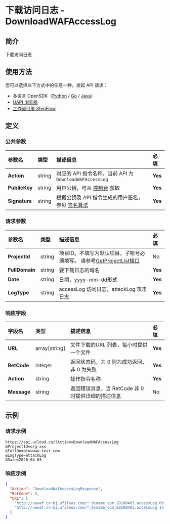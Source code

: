 # 下载访问日志 - DownloadWAFAccessLog

## 简介

下载访问日志





## 使用方法

您可以选择以下方式中的任意一种，发起 API 请求：
- 多语言 OpenSDK（[Python](https://github.com/ucloud/ucloud-sdk-python3) / [Go](https://github.com/ucloud/ucloud-sdk-go) / [Java](https://github.com/ucloud/ucloud-sdk-java)）
- [UAPI 浏览器](https://console.ucloud.cn/uapi/detail?id=DownloadWAFAccessLog)
- [工作流引擎 StepFlow](https://console.ucloud.cn/stepflow/manage/)

## 定义

### 公共参数

| 参数名 | 类型 | 描述信息 | 必填 |
|:---|:---|:---|:---|
| **Action**     | string  | 对应的 API 指令名称，当前 API 为 `DownloadWAFAccessLog`                        | **Yes** |
| **PublicKey**  | string  | 用户公钥，可从 [控制台](https://console.ucloud.cn/uapi/apikey) 获取                                             | **Yes** |
| **Signature**  | string  | 根据公钥及 API 指令生成的用户签名，参见 [签名算法](api/summary/signature.md)  | **Yes** |

### 请求参数

| 参数名 | 类型 | 描述信息 | 必填 |
|:---|:---|:---|:---|
| **ProjectId** | string | 项目ID。不填写为默认项目，子帐号必须填写。 请参考[GetProjectList接口](api/summary/get_project_list) |No|
| **FullDomain** | string | 要下载日志的域名 |**Yes**|
| **Date** | string | 日期，yyyy-mm-dd形式 |**Yes**|
| **LogType** | string | accessLog 访问日志，attackLog 攻击日志 |**Yes**|

### 响应字段

| 字段名 | 类型 | 描述信息 | 必填 |
|:---|:---|:---|:---|
| **URL** | array[string] | 文件下载的URL 列表，每小时提供一个文件 |**Yes**|
| **RetCode** | integer | 返回状态码，为 0 则为成功返回，非 0 为失败 |**Yes**|
| **Action** | string | 操作指令名称 |**Yes**|
| **Message** | string | 返回错误消息，当 RetCode 非 0 时提供详细的描述信息 |No|




## 示例

### 请求示例
    
```
https://api.ucloud.cn/?Action=DownloadWAFAccessLog
&ProjectId=org-xxx
&FullDomain=www.test.com
&LogType=attackLog
&Date=2020-04-03
```

### 响应示例
    
```json
{
  "Action": "DownloadWafAccessLogResponse",
  "RetCode": 0,
  "URL": [
    "http://uewaf.cn-bj.ufileos.com/*_8cname_com_20200403.accessLog.00.zip?Expires=1585985041\u0026Signature=CpiAddyTtFixYZynJ4KToFG3N3A%3D\u0026UCloudPublicKey=9uqRcyaNLuIhf1I4icUMsaiyB2HoWhs2zMaaGgYnV7dLb7m%2FsCP1JQ%3D%3D",
    "http://uewaf.cn-bj.ufileos.com/*_8cname_com_20200403.accessLog.14.zip?Expires=1585985041\u0026Signature=je3y7A%2Bjcs9eWKFvIE6k755pxcg%3D\u0026UCloudPublicKey=9uqRcyaNLuIhf1I4icUMsaiyB2HoWhs2zMaaGgYnV7dLb7m%2FsCP1JQ%3D%3D"
  ]
}
```




